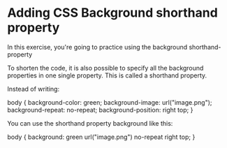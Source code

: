 # Adding CSS Background shorthand property
In this exercise, you're going to practice using the background shorthand-property

To shorten the code, it is also possible to specify all the background properties in one single property. This is called a shorthand property.

Instead of writing:

body {
  background-color: green;
  background-image: url("image.png");
  background-repeat: no-repeat;
  background-position: right top;
}

You can use the shorthand property background like this:

body {
  background: green url("image.png") no-repeat right top;
}